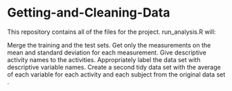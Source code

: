 # Getting-and-Cleaning-Data

This repository contains all of the files for the project. run_analysis.R will:

Merge the training and the test sets.
Get only the measurements on the mean and standard deviation for each measurement.
Give descriptive activity names to the activities.
Appropriately label the data set with descriptive variable names.
Create a second tidy data set with the average of each variable for each activity and each subject from the original data set .
